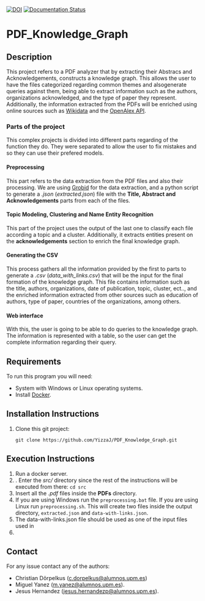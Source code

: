 [![DOI](https://zenodo.org/badge/637133691.svg)](https://zenodo.org/badge/latestdoi/637133691)
[![Documentation Status](https://readthedocs.org/projects/pdf-knowledge-graph/badge/?version=latest)](https://pdf-knowledge-graph.readthedocs.io/en/latest/?badge=latest)

# PDF_Knowledge_Graph

## Description

This project refers to a PDF analyzer that by extracting their Abstracs and Acknowledgements, constructs a knowledge graph. This allows the user to have the files categorized regarding common themes and alsogenerate queries against them, being able to extract information such as the authors, organizations acknowledged, and the type of paper they represent. Additionally, the information extracted from the PDFs will be enriched using online sources such as [Wikidata](https://www.wikidata.org/wiki/Wikidata:Main_Page) and the [OpenAlex API](https://openalex.org/).

### Parts of the project

This complex projects is divided into different parts regarding of the function they do. They were separated to allow the user to fix mistakes and so they can use their prefered models.

#### Preprocessing

This part refers to the data extraction from the PDF files and also their processing. We are using [Grobid](https://github.com/kermitt2/grobid) for the data extraction, and a python script to generate a *.json*  (*extracted.json*) file with the **Title, Abstract and Acknowledgements** parts from each of the files.

#### Topic Modeling, Clustering and Name Entity Recognition

This part of the project uses the output of the last one to classify each file according a topic and a cluster. Additionally, it extracts entities present on the **acknowledgements** section to enrich the final knowledge graph.

#### Generating the CSV

This process gathers all the information provided by the first to parts to generate a *.csv* (*data_with_links.csv*) that will be the input for the final formation of the knowledge graph. This file contains information such as the title, authors, organizations, date of publication, topic, cluster, ect.., and the enriched information extracted from other sources such as education of authors, type of paper, countries of the organizations, among others.

#### Web interface

With this, the user is going to be able to do queries to the knowledge graph. The information is represented with a table, so the user can get the complete information regarding their query.

## Requirements

To run this program you will need:

* System with Windows or Linux operating systems.
* Install [Docker](https://docs.docker.com/engine/install/).

## Installation Instructions

1. Clone this git project:

   `git clone https://github.com/YizzaJ/PDF_Knowledge_Graph.git`

## Execution Instructions

1. Run a docker server.
2. . Enter the *src/* directory since the rest of the instructions will be executed from there:
   `cd src`
3. Insert all the *.pdf* files inside the **PDFs** directory.
4. If you are using Windows run the `preprocessing.bat` file. If you are using Linux run `preprocessing.sh`.
   This will create two files inside the  output directory, `extracted.json` and `data-with-links.json`.
5. The data-with-links.json file should be used as one of the input files used in
6. 

## Contact

For any issue contact any of the authors:

* Christian Dörpelkus (c.dorpelkus@alumnos.upm.es)
* Miguel Yanez (m.yanez@alumnos.upm.es).
* Jesus Hernandez (jesus.hernandezp@alumnos.upm.es).
